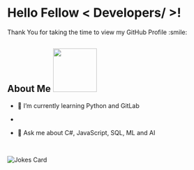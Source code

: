 <h1> Hello Fellow < Developers/ >! </h1>
  
<p align='center'>
  
</p>

<div size='20px'> Thank You for taking the time to view my GitHub Profile :smile: 
  
</div>

<h2> About Me <img src = "https://media0.giphy.com/media/KDDpcKigbfFpnejZs6/giphy.gif?cid=ecf05e47oy6f4zjs8g1qoiystc56cu7r9tb8a1fe76e05oty&rid=giphy.gif" width = 100px></h2>
  
- 🌱 I’m currently learning Python and GitLab
- 

- 💬 Ask me about C#, JavaScript, SQL, ML and AI
<br>	

![Jokes Card](https://readme-jokes.vercel.app/api?theme=tokyonight)

<br>
